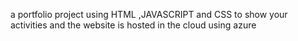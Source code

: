 a portfolio project using HTML ,JAVASCRIPT and CSS to show your activities and the website is hosted in the cloud using azure 
